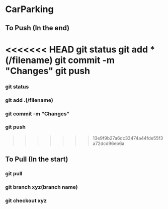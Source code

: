 # CarParking

## To Push (In the end)
<<<<<<< HEAD
git status
git add *(/filename)
git commit -m "Changes"
git push
=======
### git status
### git add .(/filename)
### git commit -m "Changes"
### git push
>>>>>>> 13e9f9b27a6dc33474a44fde55f3a72dcd96eb6a

## To Pull (In the start)
### git pull
### git branch xyz(branch name)
### git checkout xyz

